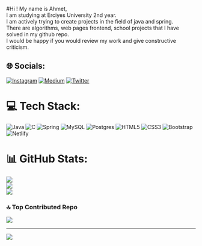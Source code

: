 #Hi !
 My name is Ahmet,<br> I am studying at Erciyes University 2nd year. <br>I am actively trying to create projects in the field of java and spring. <br>There are algorithms, web pages frontend, school projects that I have solved in my github repo.<br> I would be happy if you would review my work and give constructive criticism.


## 🌐 Socials:
[![Instagram](https://img.shields.io/badge/Instagram-%23E4405F.svg?logo=Instagram&logoColor=white)](https://instagram.com/atylmazzz) [![Medium](https://img.shields.io/badge/Medium-12100E?logo=medium&logoColor=white)](https://medium.com/@Atylmazzz) [![Twitter](https://img.shields.io/badge/Twitter-%231DA1F2.svg?logo=Twitter&logoColor=white)](https://twitter.com/atylmazzz) 

# 💻 Tech Stack:
![Java](https://img.shields.io/badge/java-%23ED8B00.svg?style=for-the-badge&logo=java&logoColor=white) ![C](https://img.shields.io/badge/c-%2300599C.svg?style=for-the-badge&logo=c&logoColor=white) ![Spring](https://img.shields.io/badge/spring-%236DB33F.svg?style=for-the-badge&logo=spring&logoColor=white) ![MySQL](https://img.shields.io/badge/mysql-%2300f.svg?style=for-the-badge&logo=mysql&logoColor=white) ![Postgres](https://img.shields.io/badge/postgres-%23316192.svg?style=for-the-badge&logo=postgresql&logoColor=white) ![HTML5](https://img.shields.io/badge/html5-%23E34F26.svg?style=for-the-badge&logo=html5&logoColor=white) ![CSS3](https://img.shields.io/badge/css3-%231572B6.svg?style=for-the-badge&logo=css3&logoColor=white) ![Bootstrap](https://img.shields.io/badge/bootstrap-%23563D7C.svg?style=for-the-badge&logo=bootstrap&logoColor=white) ![Netlify](https://img.shields.io/badge/netlify-%23000000.svg?style=for-the-badge&logo=netlify&logoColor=#00C7B7)
# 📊 GitHub Stats:
![](https://github-readme-stats.vercel.app/api?username=Atyx1&theme=nightowl&hide_border=false&include_all_commits=false&count_private=false)<br/>
![](https://github-readme-streak-stats.herokuapp.com/?user=Atyx1&theme=nightowl&hide_border=false)<br/>
![](https://github-readme-stats.vercel.app/api/top-langs/?username=Atyx1&theme=nightowl&hide_border=false&include_all_commits=false&count_private=false&layout=compact)

### 🔝 Top Contributed Repo
![](https://github-contributor-stats.vercel.app/api?username=Atyx1&limit=5&theme=oldie&combine_all_yearly_contributions=true)

---
[![](https://visitcount.itsvg.in/api?id=Atyx1&icon=3&color=0)](https://visitcount.itsvg.in)

<!-- Proudly created with GPRM ( https://gprm.itsvg.in ) -->
